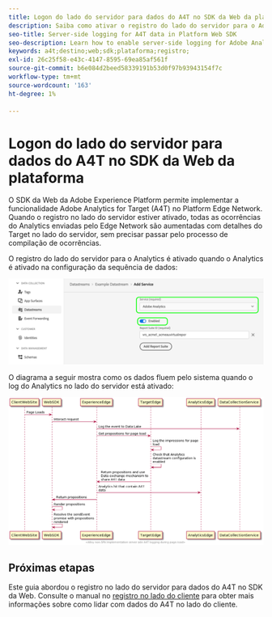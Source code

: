 ```yaml
---
title: Logon do lado do servidor para dados do A4T no SDK da Web da plataforma
description: Saiba como ativar o registro do lado do servidor para o Adobe Analytics for Target (A4T) usando o SDK da Web do Experience Platform.
seo-title: Server-side logging for A4T data in Platform Web SDK
seo-description: Learn how to enable server-side logging for Adobe Analytics for Target (A4T) using the Experience Platform Web SDK.
keywords: a4t;destino;web;sdk;plataforma;registro;
exl-id: 26c25f58-e43c-4147-8595-69ea85af561f
source-git-commit: b6e084d2beed58339191b53d0f97b93943154f7c
workflow-type: tm+mt
source-wordcount: '163'
ht-degree: 1%

---
```


# Logon do lado do servidor para dados do A4T no SDK da Web da plataforma

O SDK da Web da Adobe Experience Platform permite implementar a funcionalidade Adobe Analytics for Target (A4T) no Platform Edge Network. Quando o registro no lado do servidor estiver ativado, todas as ocorrências do Analytics enviadas pelo Edge Network são aumentadas com detalhes do Target no lado do servidor, sem precisar passar pelo processo de compilação de ocorrências.

O registro do lado do servidor para o Analytics é ativado quando o Analytics é ativado na configuração da sequência de dados:

![Configuração de sequência de dados do Analytics habilitada](../assets/enable-analytics-datastream.png)

O diagrama a seguir mostra como os dados fluem pelo sistema quando o log do Analytics no lado do servidor está ativado:

![Fluxo de log do lado do servidor](../assets/analytics-server-side-logging.png)

## Próximas etapas

Este guia abordou o registro no lado do servidor para dados do A4T no SDK da Web. Consulte o manual no [registro no lado do cliente](./client-side.md) para obter mais informações sobre como lidar com dados do A4T no lado do cliente.
